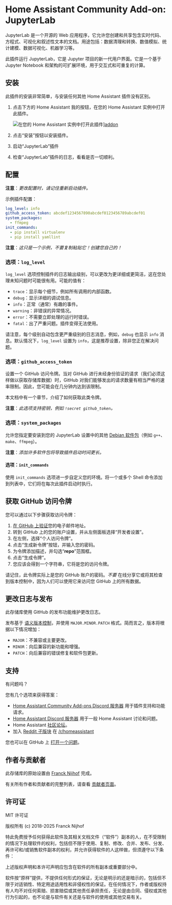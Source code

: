 # Home Assistant Community Add-on: JupyterLab

JupyterLab 是一个开源的 Web 应用程序，它允许您创建和共享包含实时代码、方程式、可视化和叙述性文本的文档。用途包括：数据清理和转换、数值模拟、统计建模、数据可视化、机器学习等。

此插件运行 JupyterLab，它是 Jupyter 项目的新一代用户界面。它是一个基于 Jupyter Notebook 和架构的可扩展环境，用于交互式和可重复的计算。

## 安装

此插件的安装非常简单，与安装任何其他 Home Assistant 插件没有区别。

1. 点击下方的 Home Assistant 我的按钮，在您的 Home Assistant 实例中打开此插件。

   ![在您的 Home Assistant 实例中打开此插件][addon-badge]][addon]

1. 点击“安装”按钮以安装插件。
1. 启动“JupyterLab”插件
1. 检查“JupyterLab”插件的日志，看看是否一切顺利。

## 配置

**注意**：_更改配置时，请记住重新启动插件。_

示例插件配置：

```yaml
log_level: info
github_access_token: abcdef1234567890abcdef0123456789abcdef01
system_packages:
  - ffmpeg
init_commands:
  - pip install virtualenv
  - pip install yamllint
```

**注意**：_这只是一个示例，不要复制粘贴它！创建您自己的！_

### 选项：`log_level`

`log_level` 选项控制插件的日志输出级别，可以更改为更详细或更简洁，这在您处理未知问题时可能很有用。可能的值有：

- `trace`：显示每个细节，例如所有调用的内部函数。
- `debug`：显示详细的调试信息。
- `info`：正常（通常）有趣的事件。
- `warning`：非错误的异常情况。
- `error`：不需要立即处理的运行时错误。
- `fatal`：出了严重问题。插件变得无法使用。

请注意，每个级别自动包含更严重级别的日志消息，例如，`debug` 也显示 `info` 消息。默认情况下，`log_level` 设置为 `info`，这是推荐设置，除非您正在解决问题。

### 选项：`github_access_token`

设置一个 GitHub 访问令牌。当对 GitHub 进行未经身份验证的请求（我们必须这样做以获取存储库数据）时，GitHub 对我们能够发出的请求数量有相当严格的速率限制。因此，您可能会在几分钟内达到该限制。

本文档中有一个章节，介绍了如何获取此类令牌。

**注意**：_此选项支持密钥，例如 `!secret github_token`。_

### 选项：`system_packages`

允许您指定要安装到您的 JupyterLab 设置中的其他 [Debian 软件包][debian-packages]（例如 `g++`、`make`、`ffmpeg`）。

**注意**：_添加许多软件包将导致插件启动时间更长。_

#### 选项：`init_commands`

使用 `init_commands` 选项进一步自定义您的环境。将一个或多个 Shell 命令添加到列表中，它们将在每次此插件启动时执行。

## 获取 GitHub 访问令牌

您可以通过以下步骤获取访问令牌：

1. [在 GitHub 上验证][github-verify]您的电子邮件地址。
1. 转到 GitHub 上的您的账户设置，并从左侧面板选择“开发者设置”。
1. 在左侧，选择“个人访问令牌”。
1. 点击“生成新令牌”按钮，并输入您的密码。
1. 为令牌添加描述，并勾选“**repo**”范围框。
1. 点击“生成令牌”。
1. 您应该会得到一个字符串，它将是您的访问令牌。

请记住，此令牌实际上是您的 GitHub 账户的密码。_不要_ 在线分享它或将其检查到版本控制中，因为人们可以使用它来访问您 GitHub 上的所有数据。

## 更改日志与发布

此存储库使用 GitHub 的发布功能维护更改日志。

发布基于 [语义版本控制][semver]，并使用 `MAJOR.MINOR.PATCH` 格式。简而言之，版本将根据以下情况增加：

- `MAJOR`：不兼容或主要更改。
- `MINOR`：向后兼容的新功能和增强。
- `PATCH`：向后兼容的错误修复和软件包更新。

## 支持

有问题吗？

您有几个选项来获得答案：

- [Home Assistant Community Add-ons Discord 服务器][discord] 用于插件支持和功能请求。
- [Home Assistant Discord 服务器][discord-ha] 用于一般 Home Assistant 讨论和问题。
- Home Assistant [社区论坛][forum]。
- 加入 [Reddit 子版块][reddit] 在 [/r/homeassistant][reddit]

您也可以在 GitHub 上 [打开一个问题][issue]。

## 作者与贡献者

此存储库的原始设置由 [Franck Nijhof][frenck] 完成。

有关所有作者和贡献者的完整列表，请查看 [贡献者页面][contributors]。

## 许可证

MIT 许可证

版权所有 (c) 2018-2025 Franck Nijhof

特此免费授予任何获得此软件及其相关文档文件（“软件”）副本的人，在不受限制的情况下处理软件的权利，包括但不限于使用、复制、修改、合并、发布、分发、再许可和/或销售软件副本的权利，并允许获得软件的人这样做，但须遵守以下条件：

上述版权声明和本许可声明应包含在软件的所有副本或重要部分中。

软件按“原样”提供，不提供任何形式的保证，无论是明示的还是暗示的，包括但不限于对适销性、特定用途适用性和非侵权性的保证。在任何情况下，作者或版权持有人均不对任何索赔、损害赔偿或其他责任承担责任，无论是由合同、侵权或其他行为引起的，也不论是与软件有关还是与软件的使用或其他交易有关。

[addon-badge]: https://my.home-assistant.io/badges/supervisor_addon.svg
[addon]: https://my.home-assistant.io/redirect/supervisor_addon/?addon=a0d7b954_jupyterlablite&repository_url=https%3A%2F%2Fgithub.com%2Fhassio-addons%2Frepository
[debian-packages]: https://www.debian.org/distrib/packages
[contributors]: https://github.com/hassio-addons/addon-jupyterlab/graphs/contributors
[discord-ha]: https://discord.gg/c5DvZ4e
[discord]: https://discord.me/hassioaddons
[forum-shield]: https://img.shields.io/badge/community-forum-brightgreen.svg
[forum]: https://community.home-assistant.io/t/home-assistant-community-add-on-jupyterlab/87337?u=frenck
[frenck]: https://github.com/frenck
[github-verify]: https://help.github.com/articles/verifying-your-email-address
[issue]: https://github.com/hassio-addons/addon-jupyterlab/issues
[python-packages]: https://pypi.org/
[reddit]: https://reddit.com/r/homeassistant
[releases]: https://github.com/hassio-addons/addon-jupyterlab/releases
[semver]: https://semver.org/spec/v2.0.0.html